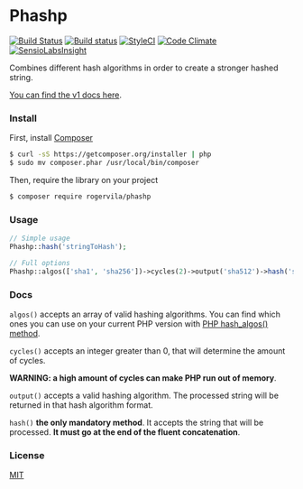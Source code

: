 # Phashp

[![Build Status](https://travis-ci.org/rogervila/phashp.svg?branch=master)](https://travis-ci.org/rogervila/phashp)
[![Build status](https://ci.appveyor.com/api/projects/status/tyme6yck2jc0mt0a?svg=true)](https://ci.appveyor.com/project/roger-vila/phashp)
[![StyleCI](https://styleci.io/repos/43978114/shield?branch=master)](https://styleci.io/repos/43978114)
[![Code Climate](https://codeclimate.com/github/rogervila/phashp/badges/gpa.svg)](https://codeclimate.com/github/rogervila/phashp)
[![SensioLabsInsight](https://insight.sensiolabs.com/projects/cd4c4a22-7b0a-4d41-b1ea-0bf127729075/big.png)](https://insight.sensiolabs.com/projects/cd4c4a22-7b0a-4d41-b1ea-0bf127729075)

Combines different hash algorithms in order to create a stronger hashed string.

[You can find the v1 docs here](https://github.com/rogervila/phashp/tree/1.0).

### Install

First, install [Composer](https://getcomposer.org/)
```sh
$ curl -sS https://getcomposer.org/installer | php
$ sudo mv composer.phar /usr/local/bin/composer
```

Then, require the library on your project
```sh
$ composer require rogervila/phashp
```

### Usage

```php
// Simple usage
Phashp::hash('stringToHash');

// Full options
Phashp::algos(['sha1', 'sha256'])->cycles(2)->output('sha512')->hash('stringToHash');
```

### Docs
 
 `algos()` accepts an array of valid hashing algorithms. You can find which ones you can use on your current PHP version with [PHP hash_algos() method](http://php.net/manual/en/function.hash-algos.php).
 
 `cycles()` accepts an integer greater than 0, that will determine the amount of cycles.
 
 **WARNING: a high amount of cycles can make PHP run out of memory**.

`output()` accepts a valid hashing algorithm. The processed string will be returned in that hash algorithm format.

`hash()` **the only mandatory method**. It accepts the string that will be processed. **It must go at the end of the fluent concatenation**.

### License

[MIT](https://github.com/rogervila/phashp/blob/master/LICENSE)
